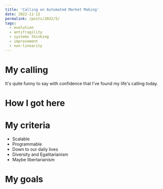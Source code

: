 ```yaml
---
title: 'Calling on Automated Market Making'
date: 2022-11-12
permalink: /posts/2022/5/
tags:
  - evolution
  - antifragility
  - systems thinking
  - improvement
  - non-linearity
---
```


# My calling
It's quite funny to say with confidence that I've found my life's calling today. 


# How I got here


# My criteria
- Scalable
- Programmable
- Down to our daily lives
- Diversity and Egalitarianism
- Maybe libertarianism

# My goals





